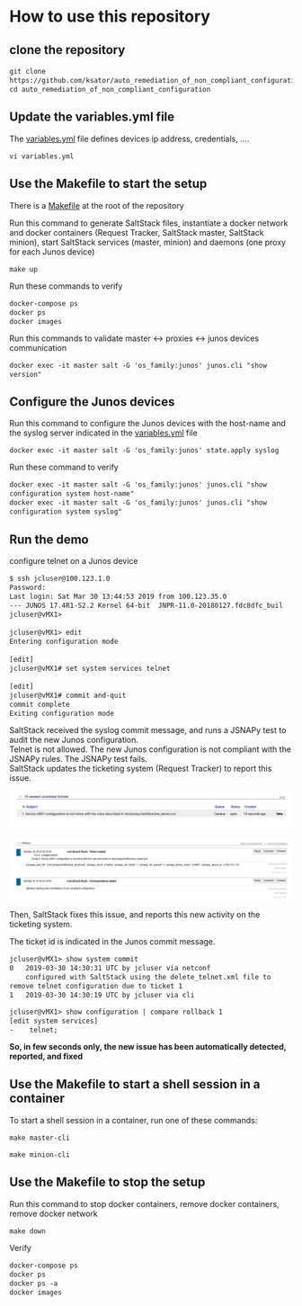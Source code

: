 # How to use this repository

## clone the repository
```
git clone https://github.com/ksator/auto_remediation_of_non_compliant_configuration.git
cd auto_remediation_of_non_compliant_configuration
```

## Update the variables.yml file 

The [variables.yml](https://github.com/ksator/auto_remediation_of_non_compliant_configuration/blob/master/variables.yml) file defines devices ip address, credentials, .... 
```
vi variables.yml
```
## Use the Makefile to start the setup

There is a [Makefile](https://github.com/ksator/auto_remediation_of_non_compliant_configuration/blob/master/Makefile) at the root of the repository 

Run this command to generate SaltStack files, instantiate a docker network and docker containers (Request Tracker, SaltStack master, SaltStack minion), start SaltStack services (master, minion) and daemons (one proxy for each Junos device)   
```
make up
```
Run these commands to verify 
```
docker-compose ps
docker ps
docker images
```
Run this commands to validate master <-> proxies <-> junos devices communication
```
docker exec -it master salt -G 'os_family:junos' junos.cli "show version"
```

## Configure the Junos devices 

Run this command to configure the Junos devices with the host-name and the syslog server indicated in the [variables.yml](https://github.com/ksator/auto_remediation_of_non_compliant_configuration/blob/master/variables.yml) file  

```
docker exec -it master salt -G 'os_family:junos' state.apply syslog
```
Run these command to verify
```
docker exec -it master salt -G 'os_family:junos' junos.cli "show configuration system host-name"
docker exec -it master salt -G 'os_family:junos' junos.cli "show configuration system syslog"
```

## Run the demo


configure telnet on a Junos device
```
$ ssh jcluser@100.123.1.0
Password:
Last login: Sat Mar 30 13:44:53 2019 from 100.123.35.0
--- JUNOS 17.4R1-S2.2 Kernel 64-bit  JNPR-11.0-20180127.fdc8dfc_buil
jcluser@vMX1>

jcluser@vMX1> edit
Entering configuration mode

[edit]
jcluser@vMX1# set system services telnet

[edit]
jcluser@vMX1# commit and-quit
commit complete
Exiting configuration mode
```

SaltStack received the syslog commit message, and runs a JSNAPy test to audit the new Junos configuration.  
Telnet is not allowed. The new Junos configuration is not compliant with the JSNAPy rules. The JSNAPy test fails.  
SaltStack updates the ticketing system (Request Tracker) to report this issue.  

![RT-new-ticket.jng](RT-new-ticket.jpg)  

![ticket-update](RT-ticket-update.jpg)

Then, SaltStack fixes this issue, and reports this new activity on the ticketing system.   

The ticket id is indicated in the Junos commit message.  

```
jcluser@vMX1> show system commit
0   2019-03-30 14:30:31 UTC by jcluser via netconf
    configured with SaltStack using the delete_telnet.xml file to remove telnet configuration due to ticket 1
1   2019-03-30 14:30:19 UTC by jcluser via cli
```
```
jcluser@vMX1> show configuration | compare rollback 1
[edit system services]
-    telnet;
```

**So, in few seconds only, the new issue has been automatically detected, reported, and fixed**  

## Use the Makefile to start a shell session in a container

To start a shell session in a container, run one of these commands:
```
make master-cli
```
```
make minion-cli
```

## Use the Makefile to stop the setup

Run this command to stop docker containers, remove docker containers, remove docker network
```
make down
```
Verify
```
docker-compose ps
docker ps
docker ps -a
docker images
```

